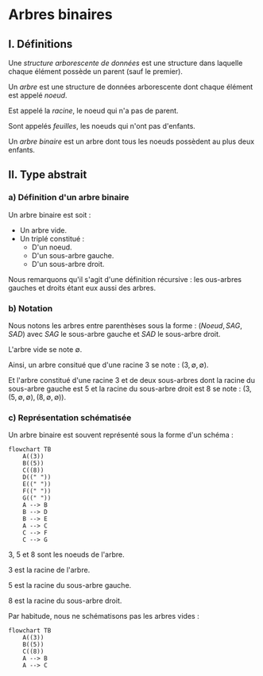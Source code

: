 # Arbres binaires

## I. Définitions

Une *structure arborescente de données* est une structure dans laquelle chaque élément possède un parent (sauf le premier). 

Un *arbre* est une structure de données arborescente dont chaque élément est appelé *noeud*.

Est appelé la *racine*, le noeud qui n'a pas de parent.

Sont appelés *feuilles*, les noeuds qui n'ont pas d'enfants.

Un *arbre binaire* est un arbre dont tous les noeuds possèdent au plus deux enfants.

## II. Type abstrait

### a) Définition d'un arbre binaire

Un arbre binaire est soit :

- Un arbre vide.
- Un triplé constitué :
    + D'un noeud.
    + D'un sous-arbre gauche.
    + D'un sous-arbre droit.

Nous remarquons qu'il s'agit d'une définition récursive : les ous-arbres gauches et droits étant eux aussi des arbres.

### b) Notation

Nous notons les arbres entre parenthèses sous la forme : $(Noeud, SAG, SAD)$ avec $SAG$ le sous-arbre gauche et $SAD$ le sous-arbre droit.

L'arbre vide se note $\emptyset$.

Ainsi, un arbre consitué que d'une racine $3$ se note : $(3, \emptyset, \emptyset)$.

Et l'arbre constitué d'une racine $3$ et de deux sous-arbres dont la racine du sous-arbre gauche est $5$ et la racine du sous-arbre droit est $8$ se note : $(3, (5, \emptyset, \emptyset), (8, \emptyset, \emptyset))$.

### c) Représentation schématisée

Un arbre binaire est souvent représenté sous la forme d'un schéma :

```mermaid
flowchart TB
    A((3))
    B((5))
    C((8))
    D((" "))
    E((" "))
    F((" "))
    G((" "))
    A --> B
    B --> D
    B --> E
    A --> C
    C --> F
    C --> G
```

$3$, $5$ et $8$ sont les noeuds de l'arbre.

$3$ est la racine de l'arbre.

$5$ est la racine du sous-arbre gauche.

$8$ est la racine du sous-arbre droit.

Par habitude, nous ne schématisons pas les arbres vides :

```mermaid
flowchart TB
    A((3))
    B((5))
    C((8))
    A --> B
    A --> C
```

